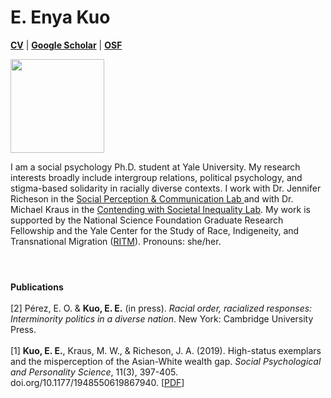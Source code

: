 <h1 align="">E. Enya Kuo</h1>

<p>
  <b><a href="https://app.box.com/s/hhpgcxiuxolhjeoso5pp7jitq80bmk6f">CV</a></b> | 
  <b><a href="https://scholar.google.com/citations?user=whztlp8AAAAJ&hl=en&oi=ao">Google Scholar</a></b> |  
  <b><a href="https://osf.io/zc96s/">OSF</a></b>
</p>

<img src="https://pbs.twimg.com/profile_images/1391161340547321859/Zez-tlzP_400x400.jpg" width="150">

<p>
I am a social psychology Ph.D. student at Yale University. My research interests broadly include intergroup relations, political psychology, and stigma-based solidarity in racially diverse contexts. I work with Dr.  Jennifer Richeson in the <a href="https://spcl.yale.edu/">Social Perception & Communication Lab </a> and with Dr. Michael Kraus in the <a href="https://www.csinequality.com/">Contending with Societal Inequality Lab</a>. My work is supported by the National Science Foundation Graduate Research Fellowship and the Yale Center for the Study of Race, Indigeneity, and Transnational Migration (<a href="https://ritm.yale.edu/">RITM</a>). Pronouns: she/her.
</p>
<h1></h1>
<br>
<b>Publications</b>
<br>
<br>
[2] Pérez, E. O. & <b>Kuo, E. E.</b> (in press). <i>Racial order, racialized responses: Interminority politics in a diverse nation</i>. New York: Cambridge University Press.
<br>
<br>
[1] <b>Kuo, E. E.</b>, Kraus, M. W., & Richeson, J. A. (2019). High-status exemplars and the misperception of the Asian-White wealth gap. <i>Social Psychological and Personality Science</i>, 11(3), 397-405. doi.org/10.1177/1948550619867940. [<a href="https://spcl.yale.edu/sites/default/files/files/Kuo_etal2019SPPS.pdf">PDF</a>]
<br>
<br>
<a href="https://www.linkedin.com/in/enyakuo/"><img src="https://image.flaticon.com/icons/png/512/174/174857.png" width="12.5" align="bottom"></a>   
<a href=https://twitter.com/kuoenya"><img src="https://www.freeiconspng.com/uploads/png-logo-bird-twitter-image-2.png" width="13" align="bottom"></a>
